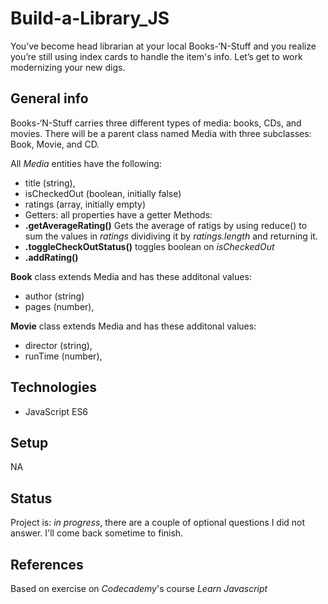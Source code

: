 # Build-a-Library_JS
You’ve become head librarian at your local Books-‘N-Stuff and  you realize you’re still using index cards to handle the item's info. Let’s get to work modernizing your new digs.

## General info

Books-‘N-Stuff carries three different types of media: books, CDs, and movies. 
There will be a parent class named Media with three subclasses: Book, Movie, and CD. 

All _Media_ entities have the following:
+ title (string), 
+ isCheckedOut (boolean, initially false)
+ ratings (array, initially empty)
+ Getters: all properties have a getter
Methods: 
+ __.getAverageRating()__  Gets the average of ratigs by using reduce() to sum the values in _ratings_ dividiving it by _ratings.length_ and returning it.  
+ __.toggleCheckOutStatus()__ toggles boolean on _isCheckedOut_  
+ __.addRating()__ 

__Book__ class extends Media and has these additonal values:
+ author (string)
+ pages (number),

__Movie__ class extends Media and has these additonal values:
+ director (string), 
+ runTime (number),

## Technologies
* JavaScript ES6

## Setup
NA

## Status
Project is: _in progress_, there are a couple of optional questions I did not answer. I'll come back sometime to finish.

## References
Based on exercise on _Codecademy_'s course _Learn Javascript_


